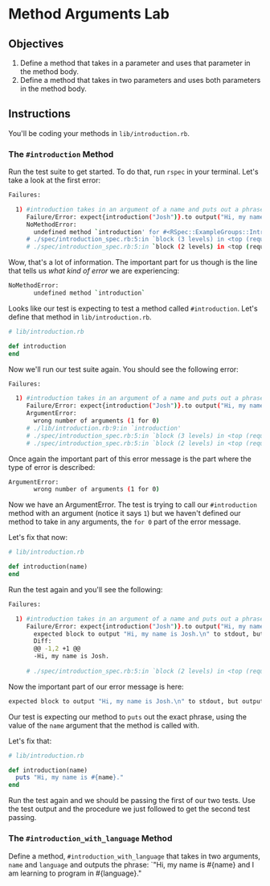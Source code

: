 # Method Arguments Lab

## Objectives

1. Define a method that takes in a parameter and uses that parameter in the method body. 
2. Define a method that takes in two parameters and uses both parameters in the method body. 

## Instructions

You'll be coding your methods in `lib/introduction.rb`. 

### The `#introduction` Method

Run the test suite to get started. To do that, run `rspec` in your terminal. Let's take a look at the first error:

```bash
Failures:

  1) #introduction takes in an argument of a name and puts out a phrase with that name using string interpolation
     Failure/Error: expect{introduction("Josh")}.to output("Hi, my name is Josh.\n").to_stdout
     NoMethodError:
       undefined method `introduction' for #<RSpec::ExampleGroups::Introduction:0x007fdbc499a938>
     # ./spec/introduction_spec.rb:5:in `block (3 levels) in <top (required)>'
     # ./spec/introduction_spec.rb:5:in `block (2 levels) in <top (required)>'
```

Wow, that's a lot of information. The important part for us though is the line that tells us *what kind of error* we are experiencing:

```bash
NoMethodError:
       undefined method `introduction`
```

Looks like our test is expecting to test a method called `#introduction`. Let's define that method in `lib/introduction.rb`.

```ruby
# lib/introduction.rb

def introduction
end
```

Now we'll run our test suite again. You should see the following error:

```bash
Failures:

  1) #introduction takes in an argument of a name and puts out a phrase with that name using string interpolation
     Failure/Error: expect{introduction("Josh")}.to output("Hi, my name is Josh.\n").to_stdout
     ArgumentError:
       wrong number of arguments (1 for 0)
     # ./lib/introduction.rb:9:in `introduction'
     # ./spec/introduction_spec.rb:5:in `block (3 levels) in <top (required)>'
     # ./spec/introduction_spec.rb:5:in `block (2 levels) in <top (required)>'


```

Once again the important part of this error message is the part where the type of error is described:

```bash
ArgumentError:
       wrong number of arguments (1 for 0)
```

Now we have an ArgumentError. The test is trying to call our `#introduction` method with an argument (notice it says `1`) but we haven't defined our method to take in any arguments, the `for 0` part of the error message.

Let's fix that now:

```ruby
# lib/introduction.rb

def introduction(name)
end
```

Run the test again and you'll see the following:

```bash
Failures:

  1) #introduction takes in an argument of a name and puts out a phrase with that name using string interpolation
     Failure/Error: expect{introduction("Josh")}.to output("Hi, my name is Josh.\n").to_stdout
       expected block to output "Hi, my name is Josh.\n" to stdout, but output nothing
       Diff:
       @@ -1,2 +1 @@
       -Hi, my name is Josh.
       
     # ./spec/introduction_spec.rb:5:in `block (2 levels) in <top (required)>'

```

Now the important part of our error message is here:

```bash
expected block to output "Hi, my name is Josh.\n" to stdout, but output nothing
```

Our test is expecting our method to `puts` out the exact phrase, using the value of the `name` argument that the method is called with. 

Let's fix that:

```ruby
# lib/introduction.rb

def introduction(name)
  puts "Hi, my name is #{name}."
end
```

Run the test again and we should be passing the first of our two tests. Use the test output and the procedure we just followed to get the second test passing. 


### The `#introduction_with_language` Method

Define a method, `#introduction_with_language` that takes in two arguments, `name` and `language` and outputs the phrase: `"Hi, my name is #{name} and I am learning to program in #{language}."